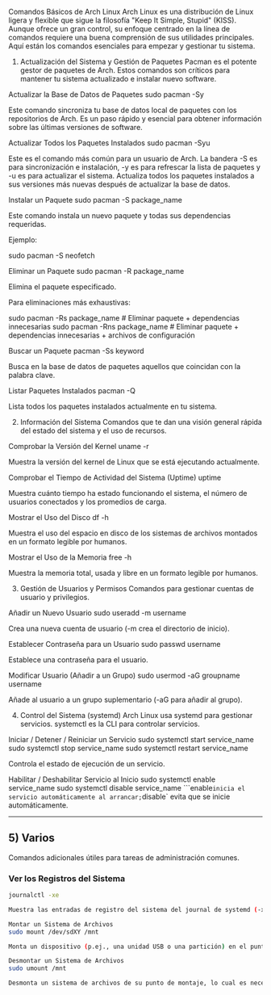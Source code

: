 Comandos Básicos de Arch Linux
Arch Linux es una distribución de Linux ligera y flexible que sigue la filosofía "Keep It Simple, Stupid" (KISS). Aunque ofrece un gran control, su enfoque centrado en la línea de comandos requiere una buena comprensión de sus utilidades principales. Aquí están los comandos esenciales para empezar y gestionar tu sistema.

1) Actualización del Sistema y Gestión de Paquetes
Pacman es el potente gestor de paquetes de Arch. Estos comandos son críticos para mantener tu sistema actualizado e instalar nuevo software.

Actualizar la Base de Datos de Paquetes
sudo pacman -Sy

Este comando sincroniza tu base de datos local de paquetes con los repositorios de Arch. Es un paso rápido y esencial para obtener información sobre las últimas versiones de software.

Actualizar Todos los Paquetes Instalados
sudo pacman -Syu

Este es el comando más común para un usuario de Arch. La bandera -S es para sincronización e instalación, -y es para refrescar la lista de paquetes y -u es para actualizar el sistema. Actualiza todos los paquetes instalados a sus versiones más nuevas después de actualizar la base de datos.

Instalar un Paquete
sudo pacman -S package_name

Este comando instala un nuevo paquete y todas sus dependencias requeridas.

Ejemplo:

sudo pacman -S neofetch

Eliminar un Paquete
sudo pacman -R package_name

Elimina el paquete especificado.

Para eliminaciones más exhaustivas:

sudo pacman -Rs package_name   # Eliminar paquete + dependencias innecesarias
sudo pacman -Rns package_name  # Eliminar paquete + dependencias innecesarias + archivos de configuración

Buscar un Paquete
pacman -Ss keyword

Busca en la base de datos de paquetes aquellos que coincidan con la palabra clave.

Listar Paquetes Instalados
pacman -Q

Lista todos los paquetes instalados actualmente en tu sistema.

2) Información del Sistema
Comandos que te dan una visión general rápida del estado del sistema y el uso de recursos.

Comprobar la Versión del Kernel
uname -r

Muestra la versión del kernel de Linux que se está ejecutando actualmente.

Comprobar el Tiempo de Actividad del Sistema (Uptime)
uptime

Muestra cuánto tiempo ha estado funcionando el sistema, el número de usuarios conectados y los promedios de carga.

Mostrar el Uso del Disco
df -h

Muestra el uso del espacio en disco de los sistemas de archivos montados en un formato legible por humanos.

Mostrar el Uso de la Memoria
free -h

Muestra la memoria total, usada y libre en un formato legible por humanos.

3) Gestión de Usuarios y Permisos
Comandos para gestionar cuentas de usuario y privilegios.

Añadir un Nuevo Usuario
sudo useradd -m username

Crea una nueva cuenta de usuario (-m crea el directorio de inicio).

Establecer Contraseña para un Usuario
sudo passwd username

Establece una contraseña para el usuario.

Modificar Usuario (Añadir a un Grupo)
sudo usermod -aG groupname username

Añade al usuario a un grupo suplementario (-aG para añadir al grupo).

4) Control del Sistema (systemd)
Arch Linux usa systemd para gestionar servicios. systemctl es la CLI para controlar servicios.

Iniciar / Detener / Reiniciar un Servicio
sudo systemctl start service_name
sudo systemctl stop service_name
sudo systemctl restart service_name

Controla el estado de ejecución de un servicio.

Habilitar / Deshabilitar Servicio al Inicio
sudo systemctl enable service_name
sudo systemctl disable service_name
```enable` inicia el servicio automáticamente al arrancar; `disable` evita que se inicie automáticamente.

---

## 5) Varios

Comandos adicionales útiles para tareas de administración comunes.

### Ver los Registros del Sistema

```bash
journalctl -xe

Muestra las entradas de registro del sistema del journal de systemd (-x añade contexto extra, -e salta al final).

Montar un Sistema de Archivos
sudo mount /dev/sdXY /mnt

Monta un dispositivo (p.ej., una unidad USB o una partición) en el punto de montaje especificado.

Desmontar un Sistema de Archivos
sudo umount /mnt

Desmonta un sistema de archivos de su punto de montaje, lo cual es necesario antes de retirar físicamente un dispositivo.